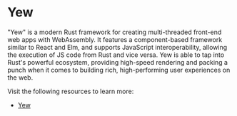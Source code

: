 # Yew

"Yew" is a modern Rust framework for creating multi-threaded front-end web apps with WebAssembly. It features a component-based framework similar to React and Elm, and supports JavaScript interoperability, allowing the execution of JS code from Rust and vice versa. Yew is able to tap into Rust's powerful ecosystem, providing high-speed rendering and packing a punch when it comes to building rich, high-performing user experiences on the web.

Visit the following resources to learn more:

- [Yew](https://yew.rs/)
